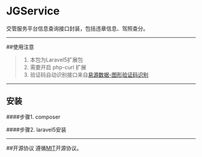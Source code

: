 # JGService
交管服务平台信息查询接口封装，包括违章信息、驾照查分。

---

##使用注意
>1. 本包为Laravel5扩展包
>2. 需要开启 php-curl 扩展
>3. 验证码自动识别接口来自[易源数据-图形验证码识别](https://www.showapi.com/api/lookPoint/184)
---

## 安装
####步骤1. composer
>
####步骤2. laravel5安装
>
---

##开源协议
遵循[MIT](https://github.com/steve-liuxu/JGService/blob/master/LICENSE)开源协议。